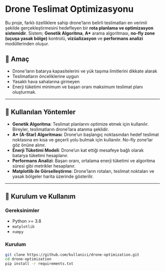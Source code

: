 # Drone Teslimat Optimizasyonu

Bu proje, farklı özelliklere sahip drone’ların belirli teslimatları en verimli şekilde gerçekleştirmesini hedefleyen bir **rota planlama ve optimizasyon sistemidir**. Sistem; **Genetik Algoritma**, **A\*** arama algoritması, **no-fly zone (uçuşa yasak bölge)** kontrolü, **vizüalizasyon** ve **performans analizi** modüllerinden oluşur.

## 🚀 Amaç

- Drone'ların batarya kapasitelerini ve yük taşıma limitlerini dikkate alarak
- Teslimatların önceliklerine uygun
- Yasaklı hava sahalarına girmeyen
- Enerji tüketimi minimum ve başarı oranı maksimum teslimat planı oluşturmak.

---

## 🧠 Kullanılan Yöntemler

- **Genetik Algoritma**: Teslimat planlarını optimize etmek için kullanılır. Bireyler, teslimatların drone’lara atanma şeklidir.
- **A\* (A-Star) Algoritması**: Drone’un başlangıç noktasından hedef teslimat noktasına en kısa ve geçerli yolu bulmak için kullanılır. No-fly zone’lar göz önüne alınır.
- **Enerji Tüketimi Modeli**: Drone’un kat ettiği mesafeye bağlı olarak batarya tüketimi hesaplanır.
- **Performans Analizi**: Başarı oranı, ortalama enerji tüketimi ve algoritma süresi gibi metrikler hesaplanır.
- **Matplotlib ile Görselleştirme**: Drone’ların rotaları, teslimat noktaları ve yasak bölgeler harita üzerinde gösterilir.

---

## 🧰 Kurulum ve Kullanım

### Gereksinimler

- Python >= 3.8
- `matplotlib`
- `numpy`

### Kurulum

```bash
git clone https://github.com/kullanici/drone-optimization.git
cd drone-optimization
pip install -r requirements.txt

